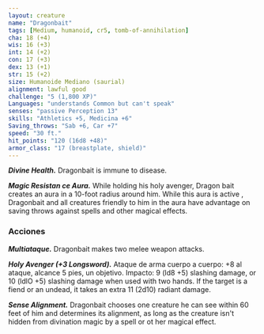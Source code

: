 ```yaml
---
layout: creature
name: "Dragonbait"
tags: [Medium, humanoid, cr5, tomb-of-annihilation]
cha: 18 (+4)
wis: 16 (+3)
int: 14 (+2)
con: 17 (+3)
dex: 13 (+1)
str: 15 (+2)
size: Humanoide Mediano (saurial)
alignment: lawful good
challenge: "5 (1,800 XP)"
Languages: "understands Common but can't speak"
senses: "passive Perception 13"
skills: "Athletics +5, Medicina +6"
Saving_throws: "Sab +6, Car +7"
speed: "30 ft."
hit_points: "120 (16d8 +48)"
armor_class: "17 (breastplate, shield)"
---
```


***Divine Health.*** Dragonbait is immune to disease.

***Magic Resistan ce Aura.*** While holding his holy avenger,
Dragon bait creates an aura in a 10-foot radius around him. While this aura is active , Dragonbait and all creatures friendly to him in the aura have advantage on saving throws against spells and other magical effects.

### Acciones

***Multiataque.*** Dragonbait makes two melee weapon attacks.

***Holy Avenger (+3 Longsword).*** Ataque de arma cuerpo a cuerpo: +8 al ataque, alcance 5 pies, un objetivo. Impacto: 9 (ld8 +5) slashing damage, or 10 (ldlO +5) slashing damage when used with two hands. If the target is a fiend or an undead, it takes an extra 11 (2d10) radiant damage.

***Sense Alignment.*** Dragonbait chooses one creature he can see within 60 feet of him and determines its alignment, as long as the creature isn't hidden from divination magic by a spell or ot her magical effect.